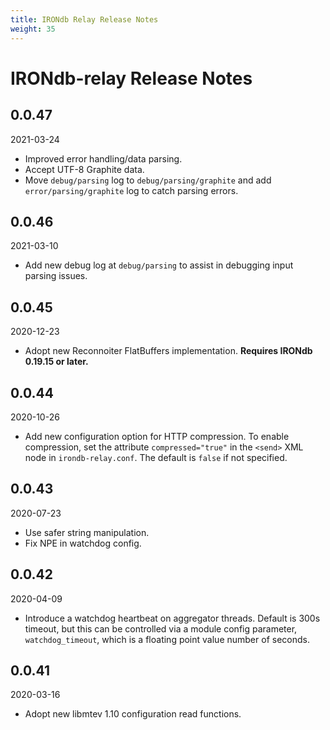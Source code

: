 ```yaml
---
title: IRONdb Relay Release Notes
weight: 35
---
```


# IRONdb-relay Release Notes

## 0.0.47

2021-03-24

* Improved error handling/data parsing.
* Accept UTF-8 Graphite data.
* Move `debug/parsing` log to `debug/parsing/graphite` and add
  `error/parsing/graphite` log to catch parsing errors.

## 0.0.46

2021-03-10

* Add new debug log at `debug/parsing` to assist in debugging input parsing
  issues.

## 0.0.45

2020-12-23

* Adopt new Reconnoiter FlatBuffers implementation. **Requires IRONdb 0.19.15
  or later.**


## 0.0.44

2020-10-26

* Add new configuration option for HTTP compression. To enable compression, set
  the attribute `compressed="true"` in the `<send>` XML node in
  `irondb-relay.conf`. The default is `false` if not specified.


## 0.0.43

2020-07-23

* Use safer string manipulation.
* Fix NPE in watchdog config.


## 0.0.42

2020-04-09

* Introduce a watchdog heartbeat on aggregator threads. Default is 300s
  timeout, but this can be controlled via a module config parameter,
  `watchdog_timeout`, which is a floating point value number of seconds.


## 0.0.41

2020-03-16

* Adopt new libmtev 1.10 configuration read functions.

